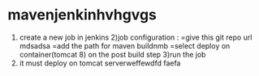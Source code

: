 # mavenjenkinhvhgvgs 
1) create a new job in jenkins
2)job configuration : =give this git repo url mdsadsa
                      =add the path for maven buildnmb 
                      =select deploy on container(tomcat 8) on the post build step 
3)run the job
4) it must deploy on tomcat serverweffewdfd 
faefa
